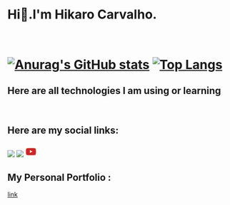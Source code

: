 # **Hi👋.I'm Hikaro Carvalho.<h1>**
[![Anurag's GitHub stats](https://github-readme-stats.vercel.app/api?username=hikarocarvalho&theme=dark&show_icons=true)](https://github.com/anuraghazra/github-readme-stats)
 [![Top Langs](https://github-readme-stats.vercel.app/api/top-langs/?username=hikarocarvalho&theme=dark&layout=compact)](https://github.com/anuraghazra/github-readme-stats)

## Here are all technologies I am using or learning 
<style>
 @font-face{font-family:"devicon";src:url("fonts/devicon.eot?rgb6be");src:url("fonts/devicon.eot?rgb6be#iefix") format("embedded-opentype"),url("fonts/devicon.ttf?rgb6be") format("truetype"),url("fonts/devicon.woff?rgb6be") format("woff"),url("fonts/devicon.svg?rgb6be#devicon") format("svg");font-weight:normal;font-style:normal;font-display:block}[class^=devicon-],[class*=" devicon-"]{font-family:"devicon" !important;speak:never;font-style:normal;font-weight:normal;font-variant:normal;text-transform:none;line-height:1;-webkit-font-smoothing:antialiased;-moz-osx-font-smoothing:grayscale}.devicon-storybook-plain-wordmark:before{content:""}.devicon-storybook-plain:before{content:""}.devicon-pandas-original-wordmark:before,.devicon-pandas-plain-wordmark:before{content:""}.devicon-pandas-original:before,.devicon-pandas-plain:before{content:""}.devicon-centos-plain-wordmark:before{content:""}.devicon-centos-plain:before{content:""}.devicon-azure-plain-wordmark:before{content:""}.devicon-azure-plain:before{content:""}.devicon-go-line:before{content:""}.devicon-go-plain:before{content:""}.devicon-go-original-wordmark:before,.devicon-go-plain-wordmark:before{content:""}.devicon-devicon-line-wordmark:before{content:""}.devicon-devicon-line:before{content:""}.devicon-devicon-plain-wordmark:before{content:""}.devicon-devicon-plain:before{content:""}.devicon-msdos-line:before{content:""}.devicon-arduino-plain-wordmark:before{content:""}.devicon-arduino-plain:before{content:""}.devicon-qt-original:before,.devicon-qt-plain:before{content:""}.devicon-gcc-plain:before{content:""}.devicon-svelte-plain-wordmark:before{content:""}.devicon-svelte-plain:before{content:""}.devicon-jira-plain-wordmark:before{content:""}.devicon-jira-plain:before{content:""}.devicon-slack-plain-wordmark:before{content:""}.devicon-slack-plain:before{content:""}.devicon-canva-original:before,.devicon-canva-plain:before{content:""}.devicon-jamstack-plain-wordmark:before{content:""}.devicon-jamstack-original:before,.devicon-jamstack-plain:before{content:""}.devicon-denojs-original-wordmark:before,.devicon-denojs-plain-wordmark:before{content:""}.devicon-denojs-original:before,.devicon-denojs-plain:before{content:""}.devicon-apachekafka-original-wordmark:before,.devicon-apachekafka-plain-wordmark:before{content:""}.devicon-apachekafka-original:before,.devicon-apachekafka-plain:before{content:""}.devicon-filezilla-plain-wordmark:before{content:""}.devicon-filezilla-plain:before{content:""}.devicon-opengl-plain:before{content:""}.devicon-putty-plain:before{content:""}.devicon-opera-plain-wordmark:before{content:""}.devicon-opera-plain:before{content:""}.devicon-subversion-original:before,.devicon-subversion-plain:before{content:""}.devicon-tortoisegit-line:before{content:""}.devicon-tortoisegit-plain:before{content:""}.devicon-towergit-plain-wordmark:before{content:""}.devicon-towergit-plain:before{content:""}.devicon-unity-original-wordmark:before{content:""}.devicon-unity-original:before{content:""}.devicon-neo4j-plain-wordmark:before{content:""}.devicon-neo4j-plain:before{content:""}.devicon-nuxtjs-plain-wordmark:before{content:""}.devicon-nuxtjs-plain:before{content:""}.devicon-socketio-original-wordmark:before,.devicon-socketio-plain-wordmark:before{content:""}.devicon-socketio-original:before,.devicon-socketio-plain:before{content:""}.devicon-processing-plain-wordmark:before{content:""}.devicon-processing-plain:before{content:""}.devicon-bootstrap-plain-wordmark:before{content:""}.devicon-bootstrap-plain:before{content:""}.devicon-feathersjs-original:before{content:""}.devicon-adonisjs-original-wordmark:before,.devicon-adonisjs-plain-wordmark:before{content:""}.devicon-adonisjs-original:before,.devicon-adonisjs-plain:before{content:""}.devicon-numpy-original-wordmark:before{content:""}.devicon-numpy-original:before,.devicon-numpy-plain:before{content:""}.devicon-matlab-line:before{content:""}.devicon-matlab-plain:before{content:""}.devicon-clojurescript-plain:before{content:""}.devicon-threejs-original-wordmark:before{content:""}.devicon-threejs-original:before{content:""}.devicon-markdown-original:before,.devicon-markdown-plain:before{content:""}.devicon-nixos-plain-wordmark:before{content:""}.devicon-nixos-plain:before{content:""}.devicon-perl-plain:before{content:""}.devicon-tensorflow-line-wordmark:before{content:""}.devicon-tensorflow-line:before{content:""}.devicon-tensorflow-original-wordmark:before{content:""}.devicon-tensorflow-original:before{content:""}.devicon-zig-plain-wordmark:before{content:""}.devicon-zig-original:before,.devicon-zig-plain:before{content:""}.devicon-raspberrypi-line-wordmark:before{content:""}.devicon-raspberrypi-line:before{content:""}.devicon-embeddedc-plain-wordmark:before{content:""}.devicon-embeddedc-plain:before{content:""}.devicon-labview-plain-wordmark:before{content:""}.devicon-labview-plain:before{content:""}.devicon-modx-plain-wordmark:before{content:""}.devicon-modx-plain:before{content:""}.devicon-knockout-plain-wordmark:before{content:""}.devicon-rstudio-plain:before{content:""}.devicon-phalcon-plain:before{content:""}.devicon-minitab-plain:before{content:""}.devicon-bulma-plain:before{content:""}.devicon-spss-plain:before{content:""}.devicon-karma-plain:before{content:""}.devicon-jest-plain:before{content:""}.devicon-circleci-plain-wordmark:before{content:""}.devicon-circleci-plain:before{content:""}.devicon-codecov-plain:before{content:""}.devicon-magento-line:before{content:""}.devicon-magento-original-wordmark:before{content:""}.devicon-magento-original:before{content:""}.devicon-shopware-original-wordmark:before{content:""}.devicon-shopware-original:before{content:""}.devicon-salesforce-plain:before{content:""}.devicon-vuestorefront-plain:before{content:""}.devicon-unix-original:before{content:""}.devicon-godot-plain-wordmark:before{content:""}.devicon-godot-plain:before{content:""}.devicon-vscode-plain-wordmark:before{content:""}.devicon-vscode-plain:before{content:""}.devicon-julia-plain-wordmark:before{content:""}.devicon-julia-plain:before{content:""}.devicon-crystal-original-wordmark:before{content:""}.devicon-crystal-original:before{content:""}.devicon-tailwindcss-plain:before{content:""}.devicon-tailwindcss-original-wordmark:before{content:""}.devicon-weblate-plain-wordmark:before{content:""}.devicon-weblate-plain:before{content:""}.devicon-thealgorithms-plain-wordmark:before{content:""}.devicon-thealgorithms-plain:before{content:""}.devicon-spring-plain-wordmark:before{content:""}.devicon-spring-plain:before{content:""}.devicon-rails-plain-wordmark:before{content:""}.devicon-rails-plain:before{content:""}.devicon-phoenix-plain-wordmark:before{content:""}.devicon-phoenix-plain:before{content:""}.devicon-nextjs-original-wordmark:before,.devicon-nextjs-plain-wordmark:before{content:""}.devicon-nextjs-line:before{content:""}.devicon-nextjs-original:before,.devicon-nextjs-plain:before{content:""}.devicon-lua-plain-wordmark:before{content:""}.devicon-lua-plain:before{content:""}.devicon-graphql-plain-wordmark:before{content:""}.devicon-graphql-plain:before{content:""}.devicon-gitter-plain-wordmark:before{content:""}.devicon-gitter-plain:before{content:""}.devicon-figma-plain:before{content:""}.devicon-digitalocean-plain-wordmark:before{content:""}.devicon-digitalocean-plain:before{content:""}.devicon-dotnetcore-plain:before{content:""}.devicon-dart-plain-wordmark:before{content:""}.devicon-dart-plain:before{content:""}.devicon-r-plain:before{content:""}.devicon-r-original:before{content:""}.devicon-ocaml-plain-wordmark:before{content:""}.devicon-ocaml-plain:before{content:""}.devicon-jupyter-plain-wordmark:before{content:""}.devicon-jupyter-plain:before{content:""}.devicon-fsharp-plain:before{content:""}.devicon-elixir-plain-wordmark:before{content:""}.devicon-elixir-plain:before{content:""}.devicon-aarch64-plain:before{content:""}.devicon-xd-line:before{content:""}.devicon-xd-plain:before{content:""}.devicon-uwsgi-plain:before{content:""}.devicon-microsoftsqlserver-plain-wordmark:before{content:""}.devicon-microsoftsqlserver-plain:before{content:""}.devicon-sqlalchemy-original-wordmark:before,.devicon-sqlalchemy-plain-wordmark:before{content:""}.devicon-sqlalchemy-plain:before{content:""}.devicon-rocksdb-plain:before{content:""}.devicon-objectivec-plain:before{content:""}.devicon-kubernetes-plain-wordmark:before{content:""}.devicon-kubernetes-plain:before{content:""}.devicon-googlecloud-plain-wordmark:before{content:""}.devicon-googlecloud-plain:before{content:""}.devicon-flask-original-wordmark:before,.devicon-flask-plain-wordmark:before{content:""}.devicon-flask-original:before,.devicon-flask-plain:before{content:""}.devicon-firebase-plain-wordmark:before{content:""}.devicon-firebase-plain:before{content:""}.devicon-eleventy-plain:before{content:""}.devicon-appwrite-plain-wordmark:before,.devicon-appwrite-original-wordmark:before{content:""}.devicon-appwrite-plain:before,.devicon-appwrite-original:before{content:""}.devicon-bash-plain:before{content:""}.devicon-woocommerce-plain-wordmark:before{content:""}.devicon-woocommerce-plain:before{content:""}.devicon-typo3-plain-wordmark:before{content:""}.devicon-typo3-plain:before{content:""}.devicon-premierepro-plain:before{content:""}.devicon-nestjs-plain-wordmark:before{content:""}.devicon-nestjs-plain:before{content:""}.devicon-materialui-plain:before{content:""}.devicon-kotlin-plain-wordmark:before{content:""}.devicon-kotlin-plain:before{content:""}.devicon-jenkins-plain:before{content:""}.devicon-jenkins-line:before{content:""}.devicon-haxe-plain:before{content:""}.devicon-gatsby-plain-wordmark:before{content:""}.devicon-gatsby-plain:before{content:""}.devicon-flutter-plain:before{content:""}.devicon-composer-line-wordmark:before,.devicon-composer-plain-wordmark:before{content:""}.devicon-composer-line:before,.devicon-composer-plain:before{content:""}.devicon-aftereffects-plain:before{content:""}.devicon-yunohost-plain:before{content:""}.devicon-redux-original:before,.devicon-redux-plain:before{content:""}.devicon-clojure-line:before,.devicon-clojure-plain:before{content:""}.devicon-mocha-plain:before{content:""}.devicon-haskell-plain:before{content:""}.devicon-haskell-plain-wordmark:before{content:""}.devicon-codepen-original-wordmark:before{content:""}.devicon-codepen-plain:before,.devicon-codepen-original:before{content:""}.devicon-groovy-plain:before{content:""}.devicon-rust-plain:before{content:""}.devicon-scala-plain-wordmark:before{content:""}.devicon-scala-plain:before{content:""}.devicon-grails-plain:before{content:""}.devicon-sketch-line-wordmark:before{content:""}.devicon-sketch-line:before{content:""}.devicon-npm-original-wordmark:before{content:""}.devicon-ionic-original-wordmark:before{content:""}.devicon-ionic-original:before{content:""}.devicon-ember-original-wordmark:before,.devicon-ember-plain-wordmark:before{content:""}.devicon-electron-original-wordmark:before{content:""}.devicon-electron-original:before{content:""}.devicon-vagrant-plain-wordmark:before{content:""}.devicon-vagrant-plain:before{content:""}.devicon-yarn-plain-wordmark:before{content:""}.devicon-yarn-plain:before{content:""}.devicon-handlebars-plain-wordmark:before{content:""}.devicon-handlebars-plain:before{content:""}.devicon-couchdb-plain-wordmark:before{content:""}.devicon-couchdb-plain:before{content:""}.devicon-behance-plain-wordmark:before{content:""}.devicon-behance-plain:before{content:""}.devicon-linkedin-plain-wordmark:before{content:""}.devicon-linkedin-plain:before{content:""}.devicon-ceylon-plain:before{content:""}.devicon-elm-plain-wordmark:before{content:""}.devicon-elm-plain:before{content:""}.devicon-cakephp-plain-wordmark:before{content:""}.devicon-cakephp-plain:before{content:""}.devicon-stylus-original:before{content:""}.devicon-express-original-wordmark:before{content:""}.devicon-express-original:before{content:""}.devicon-intellij-plain-wordmark:before{content:""}.devicon-intellij-plain:before{content:""}.devicon-pycharm-plain-wordmark:before{content:""}.devicon-pycharm-plain:before{content:""}.devicon-rubymine-plain-wordmark:before{content:""}.devicon-rubymine-plain:before{content:""}.devicon-webstorm-plain-wordmark:before{content:""}.devicon-webstorm-plain:before{content:""}.devicon-tomcat-line-wordmark:before{content:""}.devicon-tomcat-line:before{content:""}.devicon-vuejs-line-wordmark:before{content:""}.devicon-vuejs-line:before{content:""}.devicon-vuejs-plain-wordmark:before{content:""}.devicon-vuejs-plain:before{content:""}.devicon-swift-plain-wordmark:before{content:""}.devicon-swift-plain:before{content:""}.devicon-webpack-plain-wordmark:before{content:""}.devicon-webpack-plain:before{content:""}.devicon-visualstudio-plain-wordmark:before{content:""}.devicon-visualstudio-plain:before{content:""}.devicon-sequelize-plain-wordmark:before{content:""}.devicon-sequelize-plain:before{content:""}.devicon-typescript-plain:before,.devicon-typescript-original:before{content:""}.devicon-babel-plain:before,.devicon-babel-original:before{content:""}.devicon-facebook-plain:before,.devicon-facebook-original:before{content:""}.devicon-google-plain-wordmark:before,.devicon-google-original-wordmark:before{content:""}.devicon-google-plain:before,.devicon-google-original:before{content:""}.devicon-twitter-original:before,.devicon-twitter-plain:before{content:""}.devicon-mocha:before{content:""}.devicon-jasmine-plain:before{content:""}.devicon-jasmine-wordmark:before{content:""}.devicon-gatling-plain:before{content:""}.devicon-gatling-plain-wordmark:before{content:""}.devicon-phpstorm-plain:before{content:""}.devicon-phpstorm-plain-wordmark:before{content:""}.devicon-sourcetree-original:before,.devicon-sourcetree-plain:before{content:""}.devicon-sourcetree-original-wordmark:before,.devicon-sourcetree-plain-wordmark:before{content:""}.devicon-ssh-original:before,.devicon-ssh-plain:before{content:""}.devicon-ssh-original-wordmark:before,.devicon-ssh-plain-wordmark:before{content:""}.devicon-jeet-plain:before{content:""}.devicon-jeet-plain-wordmark:before{content:""}.devicon-gitlab-plain:before{content:""}.devicon-gitlab-plain-wordmark:before{content:""}.devicon-github-original:before,.devicon-github-plain:before{content:""}.devicon-github-original-wordmark:before{content:""}.devicon-d3js-plain:before{content:""}.devicon-d3js-original:before{content:""}.devicon-confluence-original:before,.devicon-confluence-plain:before{content:""}.devicon-confluence-original-wordmark:before,.devicon-confluence-plain-wordmark:before{content:""}.devicon-bitbucket-original:before,.devicon-bitbucket-plain:before{content:""}.devicon-bitbucket-original-wordmark:before,.devicon-bitbucket-plain-wordmark:before{content:""}.devicon-gradle-plain:before{content:""}.devicon-gradle-plain-wordmark:before{content:""}.devicon-cucumber-plain:before{content:""}.devicon-cucumber-plain-wordmark:before{content:""}.devicon-protractor-plain:before{content:""}.devicon-protractor-plain-wordmark:before{content:""}.devicon-safari-line-wordmark:before{content:""}.devicon-safari-line:before{content:""}.devicon-safari-plain-wordmark:before{content:""}.devicon-safari-plain:before{content:""}.devicon-jetbrains-plain:before{content:""}.devicon-django-line:before,.devicon-django-line-wordmark:before{content:""}.devicon-django-plain:before,.devicon-django-plain-wordmark:before{content:""}.devicon-gimp-plain:before{content:""}.devicon-redhat-plain-wordmark:before{content:""}.devicon-redhat-plain:before{content:""}.devicon-cplusplus-line:before,.devicon-cplusplus-line-wordmark:before{content:""}.devicon-cplusplus-plain:before,.devicon-cplusplus-plain-wordmark:before{content:""}.devicon-csharp-line:before,.devicon-csharp-line-wordmark:before{content:""}.devicon-csharp-plain:before,.devicon-csharp-plain-wordmark:before{content:""}.devicon-c-line:before,.devicon-c-line-wordmark:before{content:""}.devicon-c-plain:before,.devicon-c-plain-wordmark:before{content:""}.devicon-nodewebkit-line-wordmark:before{content:""}.devicon-nodewebkit-line:before{content:""}.devicon-nodewebkit-plain-wordmark:before{content:""}.devicon-nodewebkit-plain:before{content:""}.devicon-nginx-original:before,.devicon-nginx-original-wordmark:before,.devicon-nginx-plain:before,.devicon-nginx-plain-wordmark:before{content:""}.devicon-erlang-plain-wordmark:before{content:""}.devicon-erlang-plain:before{content:""}.devicon-doctrine-line-wordmark:before{content:""}.devicon-doctrine-line:before{content:""}.devicon-doctrine-plain-wordmark:before{content:""}.devicon-doctrine-plain:before{content:""}.devicon-apache-line-wordmark:before{content:""}.devicon-apache-line:before{content:""}.devicon-apache-plain-wordmark:before{content:""}.devicon-apache-plain:before{content:""}.devicon-redis-plain-wordmark:before{content:""}.devicon-redis-plain:before{content:""}.devicon-meteor-plain-wordmark:before{content:""}.devicon-meteor-plain:before{content:""}.devicon-heroku-line-wordmark:before,.devicon-heroku-original-wordmark:before{content:""}.devicon-heroku-line:before,.devicon-heroku-original:before{content:""}.devicon-heroku-plain-wordmark:before{content:""}.devicon-heroku-plain:before{content:""}.devicon-docker-plain-wordmark:before{content:""}.devicon-docker-plain:before{content:""}.devicon-symfony-original-wordmark:before,.devicon-symfony-plain-wordmark:before{content:""}.devicon-symfony-original:before,.devicon-symfony-plain:before{content:""}.devicon-react-original-wordmark:before,.devicon-react-plain-wordmark:before{content:""}.devicon-react-original:before,.devicon-react-plain:before{content:""}.devicon-amazonwebservices-original:before,.devicon-amazonwebservices-plain:before{content:""}.devicon-amazonwebservices-plain-wordmark:before{content:""}.devicon-android-plain-wordmark:before{content:""}.devicon-android-plain:before{content:""}.devicon-angularjs-plain-wordmark:before{content:""}.devicon-angularjs-plain:before{content:""}.devicon-appcelerator-original:before,.devicon-appcelerator-plain:before{content:""}.devicon-appcelerator-plain-wordmark:before{content:""}.devicon-apple-original:before,.devicon-apple-plain:before{content:""}.devicon-atom-original-wordmark:before,.devicon-atom-plain-wordmark:before{content:""}.devicon-atom-original:before,.devicon-atom-plain:before{content:""}.devicon-backbonejs-plain-wordmark:before{content:""}.devicon-backbonejs-plain:before{content:""}.devicon-bower-line-wordmark:before{content:""}.devicon-bower-line:before{content:""}.devicon-bower-plain-wordmark:before{content:""}.devicon-bower-plain:before{content:""}.devicon-chrome-plain-wordmark:before{content:""}.devicon-chrome-plain:before{content:""}.devicon-codeigniter-plain-wordmark:before{content:""}.devicon-codeigniter-plain:before{content:""}.devicon-coffeescript-original-wordmark:before,.devicon-coffeescript-plain-wordmark:before{content:""}.devicon-coffeescript-original:before,.devicon-coffeescript-plain:before{content:""}.devicon-css3-plain-wordmark:before{content:""}.devicon-css3-plain:before{content:""}.devicon-debian-plain-wordmark:before{content:""}.devicon-debian-plain:before{content:""}.devicon-dot-net-plain-wordmark:before{content:""}.devicon-dot-net-plain:before{content:""}.devicon-drupal-plain-wordmark:before{content:""}.devicon-drupal-plain:before{content:""}.devicon-firefox-plain-wordmark:before{content:""}.devicon-firefox-plain:before{content:""}.devicon-foundation-plain-wordmark:before{content:""}.devicon-foundation-plain:before{content:""}.devicon-git-plain-wordmark:before{content:""}.devicon-git-plain:before{content:""}.devicon-grunt-line-wordmark:before{content:""}.devicon-grunt-line:before{content:""}.devicon-grunt-plain-wordmark:before{content:""}.devicon-grunt-plain:before{content:""}.devicon-gulp-plain:before{content:""}.devicon-html5-plain-wordmark:before{content:""}.devicon-html5-plain:before{content:""}.devicon-ie10-original:before,.devicon-ie10-plain:before{content:""}.devicon-illustrator-line:before{content:""}.devicon-illustrator-plain:before{content:""}.devicon-inkscape-plain-wordmark:before{content:""}.devicon-inkscape-plain:before{content:""}.devicon-java-plain-wordmark:before{content:""}.devicon-java-plain:before{content:""}.devicon-javascript-plain:before{content:""}.devicon-jquery-plain-wordmark:before{content:""}.devicon-jquery-plain:before{content:""}.devicon-krakenjs-plain-wordmark:before{content:""}.devicon-krakenjs-plain:before{content:""}.devicon-laravel-plain-wordmark:before{content:""}.devicon-laravel-plain:before{content:""}.devicon-less-plain-wordmark:before{content:""}.devicon-linux-plain:before{content:""}.devicon-mongodb-plain-wordmark:before{content:""}.devicon-mongodb-plain:before{content:""}.devicon-moodle-plain-wordmark:before{content:""}.devicon-moodle-plain:before{content:""}.devicon-mysql-plain-wordmark:before{content:""}.devicon-mysql-plain:before{content:""}.devicon-nodejs-plain-wordmark:before{content:""}.devicon-nodejs-plain:before{content:""}.devicon-oracle-original:before,.devicon-oracle-plain:before{content:""}.devicon-photoshop-line:before{content:""}.devicon-photoshop-plain:before{content:""}.devicon-php-plain:before{content:""}.devicon-postgresql-plain-wordmark:before{content:""}.devicon-postgresql-plain:before{content:""}.devicon-python-plain-wordmark:before{content:""}.devicon-python-plain:before{content:""}.devicon-ruby-plain-wordmark:before{content:""}.devicon-ruby-plain:before{content:""}.devicon-sass-original:before,.devicon-sass-plain:before{content:""}.devicon-travis-plain-wordmark:before{content:""}.devicon-travis-plain:before{content:""}.devicon-trello-plain-wordmark:before{content:""}.devicon-trello-plain:before{content:""}.devicon-ubuntu-plain-wordmark:before{content:""}.devicon-ubuntu-plain:before{content:""}.devicon-vim-plain:before{content:""}.devicon-windows8-original-wordmark:before,.devicon-windows8-plain-wordmark:before{content:""}.devicon-windows8-original:before,.devicon-windows8-plain:before{content:""}.devicon-wordpress-plain-wordmark:before{content:""}.devicon-wordpress-plain:before{content:""}.devicon-yii-plain-wordmark:before{content:""}.devicon-yii-plain:before{content:""}.devicon-zend-plain-wordmark:before{content:""}.devicon-zend-plain:before{content:""}.devicon-adonisjs-original.colored,.devicon-adonisjs-original-wordmark.colored,.devicon-adonisjs-plain.colored,.devicon-adonisjs-plain-wordmark.colored{color:#5a45ff}.devicon-aftereffects-plain.colored{color:#1f0740}.devicon-amazonwebservices-original.colored,.devicon-amazonwebservices-plain-wordmark.colored,.devicon-amazonwebservices-plain.colored{color:#f7a80d}.devicon-android-plain.colored,.devicon-android-plain-wordmark.colored{color:#a4c439}.devicon-aarch64-plain.colored{color:#16358c}.devicon-angularjs-plain.colored,.devicon-angularjs-plain-wordmark.colored{color:#c4473a}.devicon-apache-plain.colored,.devicon-apache-plain-wordmark.colored,.devicon-apache-line.colored,.devicon-apache-line-wordmark.colored{color:#303284}.devicon-apachekafka-original.colored,.devicon-apachekafka-original-wordmark.colored,.devicon-apachekafka-plain.colored,.devicon-apachekafka-plain-wordmark.colored{color:#231f20}.devicon-appcelerator-original.colored,.devicon-appcelerator-plain-wordmark.colored,.devicon-appcelerator-plain.colored{color:#ac162c}.devicon-apple-original.colored,.devicon-apple-plain.colored{color:#000}.devicon-appwrite-plain.colored,.devicon-appwrite-plain-wordmark.colored,.devicon-appwrite-original.colored,.devicon-appwrite-original-wordmark.colored{color:#f02e65}.devicon-arduino-plain.colored,.devicon-arduino-plain-wordmark.colored{color:#00979d}.devicon-atom-original.colored,.devicon-atom-original-wordmark.colored,.devicon-atom-plain.colored,.devicon-atom-plain-wordmark.colored{color:#67595d}.devicon-azure-plain.colored,.devicon-azure-plain-wordmark.colored{color:#0089d6}.devicon-babel-plain.colored,.devicon-babel-original.colored{color:#f9dc3e}.devicon-backbonejs-plain.colored,.devicon-backbonejs-plain-wordmark.colored{color:#002a41}.devicon-bash-plain.colored{color:#293138}.devicon-behance-plain.colored,.devicon-behance-plain-wordmark.colored{color:#0071e0}.devicon-bitbucket-original.colored,.devicon-bitbucket-original-wordmark.colored,.devicon-bitbucket-plain.colored,.devicon-bitbucket-plain-wordmark.colored{color:#205081}.devicon-bootstrap-plain.colored,.devicon-bootstrap-plain-wordmark.colored{color:#59407f}.devicon-bulma-plain.colored{color:#00d1b2}.devicon-bower-plain.colored,.devicon-bower-plain-wordmark.colored,.devicon-bower-line.colored,.devicon-bower-line-wordmark.colored{color:#ef5734}.devicon-c-plain.colored,.devicon-c-plain-wordmark.colored,.devicon-c-line.colored,.devicon-c-line-wordmark.colored,.devicon-c-plain-wordmark.colored,.devicon-c-line-wordmark.colored{color:#03599c}.devicon-cakephp-plain.colored,.devicon-cakephp-plain-wordmark.colored{color:#d43d44}.devicon-canva-original.colored,.devicon-canva-plain.colored{color:#00c4cc}.devicon-centos-plain.colored,.devicon-centos-plain-wordmark.colored{color:#932178}.devicon-ceylon-plain.colored{color:#ab710a}.devicon-chrome-plain.colored,.devicon-chrome-plain-wordmark.colored{color:#ce4e4e}.devicon-circleci-plain.colored,.devicon-circleci-plain-wordmark.colored{color:#343434}.devicon-clojure-line.colored,.devicon-clojure-plain.colored,.devicon-clojure-plain.colored{color:#5881d8}.devicon-clojurescript-plain.colored{color:#96ca4b}.devicon-codecov-plain.colored{color:#e0225c}.devicon-codeigniter-plain.colored,.devicon-codeigniter-plain-wordmark.colored{color:#ee4323}.devicon-codepen-plain.colored,.devicon-codepen-plain-wordmark.colored,.devicon-codepen-original.colored{color:#231f20}.devicon-coffeescript-original.colored,.devicon-coffeescript-original-wordmark.colored,.devicon-coffeescript-plain.colored,.devicon-coffeescript-plain-wordmark.colored{color:#28334c}.devicon-composer-line.colored,.devicon-composer-line-wordmark.colored,.devicon-composer-plain.colored,.devicon-composer-plain-wordmark.colored{color:#000}.devicon-confluence-original.colored,.devicon-confluence-original-wordmark.colored,.devicon-confluence-plain.colored,.devicon-confluence-plain-wordmark.colored{color:#205081}.devicon-couchdb-plain.colored,.devicon-couchdb-plain-wordmark.colored{color:#e42528}.devicon-cplusplus-plain.colored,.devicon-cplusplus-plain-wordmark.colored,.devicon-cplusplus-line.colored,.devicon-cplusplus-line-wordmark.colored,.devicon-cplusplus-plain-wordmark.colored,.devicon-cplusplus-line-wordmark.colored{color:#9c033a}.devicon-csharp-plain.colored,.devicon-csharp-plain-wordmark.colored,.devicon-csharp-line.colored,.devicon-csharp-line-wordmark.colored,.devicon-csharp-plain-wordmark.colored,.devicon-csharp-line-wordmark.colored{color:#68217a}.devicon-css3-plain.colored,.devicon-css3-plain-wordmark.colored{color:#3d8fc6}.devicon-cucumber-plain.colored,.devicon-cucumber-plain-wordmark.colored{color:#00a818}.devicon-crystal-original.colored,.devicon-crystal-original-wordmark.colored{color:#000}.devicon-d3js-plain.colored{color:#f7974e}.devicon-dart-plain.colored,.devicon-dart-plain-wordmark.colored{color:#00a8e1}.devicon-debian-plain.colored,.devicon-debian-plain-wordmark.colored{color:#a80030}.devicon-denojs-original.colored,.devicon-denojs-original-wordmark.colored,.devicon-denojs-plain.colored,.devicon-denojs-plain-wordmark.colored{color:#000}.devicon-devicon-plain.colored,.devicon-devicon-plain-wordmark.colored,.devicon-devicon-line.colored,.devicon-devicon-line-wordmark.colored{color:#60be86}.devicon-django-plain.colored,.devicon-django-plain-wordmark.colored,.devicon-django-line.colored,.devicon-django-line-wordmark.colored,.devicon-django-plain-wordmark.colored,.devicon-django-line-wordmark.colored{color:#003a2b}.devicon-docker-plain.colored,.devicon-docker-plain-wordmark.colored{color:#019bc6}.devicon-doctrine-plain.colored,.devicon-doctrine-plain-wordmark.colored,.devicon-doctrine-line.colored,.devicon-doctrine-line-wordmark.colored{color:#f56d39}.devicon-dot-net-plain.colored,.devicon-dot-net-plain-wordmark.colored{color:#1384c8}.devicon-dotnetcore-plain.colored{color:#623697}.devicon-drupal-plain.colored,.devicon-drupal-plain-wordmark.colored{color:#0073ba}.devicon-digitalocean-plain.colored,.devicon-digitalocean-plain-wordmark.colored{color:#0080ff}.devicon-electron-original.colored,.devicon-electron-original-wordmark.colored{color:#47848f}.devicon-eleventy-plain.colored{color:#1f1f1f}.devicon-elixir-plain.colored,.devicon-elixir-plain-wordmark.colored{color:#380a4d}.devicon-elm-plain.colored,.devicon-elm-plain-wordmark.colored{color:#34495e}.devicon-ember-original-wordmark.colored,.devicon-ember-plain-wordmark.colored{color:#dd3f24}.devicon-embeddedc-plain.colored,.devicon-embeddedc-plain-wordmark.colored{color:#444}.devicon-erlang-plain.colored,.devicon-erlang-plain-wordmark.colored{color:#a90533}.devicon-express-original.colored,.devicon-express-original-wordmark.colored{color:#444}.devicon-facebook-plain.colored,.devicon-facebook-original.colored{color:#3d5a98}.devicon-feathersjs-original.colored{color:#333}.devicon-figma-plain.colored{color:#f24e1e}.devicon-filezilla-plain.colored,.devicon-filezilla-plain-wordmark.colored{color:#b30000}.devicon-firebase-plain.colored,.devicon-firebase-plain-wordmark.colored{color:#f58220}.devicon-firefox-plain.colored,.devicon-firefox-plain-wordmark.colored{color:#dd732a}.devicon-flask-original.colored,.devicon-flask-original-wordmark.colored,.devicon-flask-plain.colored,.devicon-flask-plain-wordmark.colored{color:#010101}.devicon-flutter-plain.colored{color:#3fb6d3}.devicon-foundation-plain.colored,.devicon-foundation-plain-wordmark.colored{color:#008cba}.devicon-fsharp-plain.colored{color:#378bba}.devicon-gatling-plain.colored,.devicon-gatling-plain-wordmark.colored{color:#e77500}.devicon-gatsby-plain.colored,.devicon-gatsby-plain-wordmark.colored{color:#64328b}.devicon-gcc-plain.colored{color:#ffcfab}.devicon-gimp-plain.colored{color:#716955}.devicon-git-plain.colored,.devicon-git-plain-wordmark.colored{color:#f34f29}.devicon-github-original.colored,.devicon-github-original-wordmark.colored,.devicon-github-plain.colored{color:#181616}.devicon-gitlab-plain.colored,.devicon-gitlab-plain-wordmark.colored{color:#e24329}.devicon-gitter-plain.colored,.devicon-gitter-plain-wordmark.colored{color:#000}.devicon-go-original-wordmark.colored,.devicon-go-plain.colored,.devicon-go-line.colored,.devicon-go-plain-wordmark.colored{color:#00acd7}.devicon-google-plain.colored,.devicon-google-plain-wordmark.colored,.devicon-google-original.colored,.devicon-google-original-wordmark.colored{color:#587dbd}.devicon-googlecloud-plain.colored,.devicon-googlecloud-plain-wordmark.colored{color:#557ebf}.devicon-gradle-plain.colored,.devicon-gradle-plain-wordmark.colored{color:#02303a}.devicon-grails-plain.colored{color:#feb672}.devicon-graphql-plain.colored,.devicon-graphql-plain-wordmark.colored{color:#e434aa}.devicon-groovy-plain.colored{color:#619cbc}.devicon-grunt-plain.colored,.devicon-grunt-plain-wordmark.colored,.devicon-grunt-line.colored,.devicon-grunt-line-wordmark.colored{color:#fcaa1a}.devicon-gulp-plain.colored{color:#eb4a4b}.devicon-godot-plain.colored,.devicon-godot-plain-wordmark.colored{color:#478cbf}.devicon-haskell-plain.colored,.devicon-haskell-plain-wordmark.colored{color:#5e5185}.devicon-handlebars-plain.colored,.devicon-handlebars-plain-wordmark.colored{color:#000}.devicon-haxe-plain.colored{color:#ea8220}.devicon-heroku-original.colored,.devicon-heroku-original-wordmark.colored,.devicon-heroku-plain.colored,.devicon-heroku-plain-wordmark.colored,.devicon-heroku-line.colored,.devicon-heroku-line-wordmark.colored,.devicon-heroku-original.colored,.devicon-heroku-original-wordmark.colored{color:#6762a6}.devicon-html5-plain.colored,.devicon-html5-plain-wordmark.colored{color:#e54d26}.devicon-ie10-original.colored,.devicon-ie10-plain.colored{color:#1ebbee}.devicon-illustrator-plain.colored,.devicon-illustrator-line.colored{color:#faa625}.devicon-inkscape-plain.colored,.devicon-inkscape-plain-wordmark.colored{color:#000}.devicon-intellij-plain.colored,.devicon-intellij-plain-wordmark.colored{color:#136ba2}.devicon-ionic-original.colored,.devicon-ionic-original-wordmark.colored{color:#4e8ef7}.devicon-jamstack-original.colored,.devicon-jamstack-plain-wordmark.colored,.devicon-jamstack-plain.colored{color:#f0047f}.devicon-jasmine-plain.colored,.devicon-jasmine-plain-wordmark.colored{color:#8a4182}.devicon-java-plain.colored,.devicon-java-plain-wordmark.colored{color:#ea2d2e}.devicon-javascript-plain.colored{color:#f0db4f}.devicon-jeet-plain.colored,.devicon-jeet-plain-wordmark.colored{color:#ff664a}.devicon-jest-plain.colored{color:#99425b}.devicon-jenkins-line.colored,.devicon-jenkins-plain.colored{color:#f0d6b7}.devicon-jetbrains-plain.colored{color:#fdcc21}.devicon-jira-plain.colored,.devicon-jira-plain-wordmark.colored{color:#2684ff}.devicon-jquery-plain.colored,.devicon-jquery-plain-wordmark.colored{color:#0769ad}.devicon-julia-plain.colored,.devicon-julia-plain-wordmark.colored{color:#28a745}.devicon-jupyter-plain.colored,.devicon-jupyter-plain-wordmark.colored{color:#f37726}.devicon-karma-plain.colored{color:#56c5a8}.devicon-kotlin-plain.colored,.devicon-kotlin-plain-wordmark.colored{color:#7c6db2}.devicon-knockout-plain-wordmark.colored{color:#e42e16}.devicon-krakenjs-plain.colored,.devicon-krakenjs-plain-wordmark.colored{color:#0081c2}.devicon-kubernetes-plain.colored,.devicon-kubernetes-plain-wordmark.colored{color:#486bb3}.devicon-labview-plain.colored,.devicon-labview-plain-wordmark.colored{color:#fed500}.devicon-laravel-plain.colored,.devicon-laravel-plain-wordmark.colored{color:#fd4f31}.devicon-less-plain-wordmark.colored{color:#2a4d80}.devicon-linkedin-plain.colored,.devicon-linkedin-plain-wordmark.colored{color:#0076b2}.devicon-lua-plain.colored,.devicon-lua-plain-wordmark.colored{color:navy}.devicon-linux-plain.colored{color:#000}.devicon-materialui-plain.colored{color:#1fa6ca}.devicon-matlab-plain.colored,.devicon-matlab-line.colored{color:#6dd0c7}.devicon-magento-original.colored,.devicon-magento-original-wordmark.colored,.devicon-magento-line.colored{color:#f26322}.devicon-markdown-original.colored,.devicon-markdown-plain.colored{color:#000}.devicon-meteor-plain.colored,.devicon-meteor-plain-wordmark.colored{color:#df5052}.devicon-minitab-plain.colored{color:#8dc63f}.devicon-mocha-plain.colored{color:#8d6748}.devicon-modx-plain.colored,.devicon-modx-plain-wordmark.colored{color:#00decc}.devicon-mongodb-plain.colored,.devicon-mongodb-plain-wordmark.colored{color:#4faa41}.devicon-moodle-plain.colored,.devicon-moodle-plain-wordmark.colored{color:#f7931e}.devicon-msdos-line.colored{color:red}.devicon-mysql-plain.colored,.devicon-mysql-plain-wordmark.colored{color:#00618a}.devicon-neo4j-plain.colored,.devicon-neo4j-plain-wordmark.colored{color:#018bff}.devicon-nestjs-plain.colored,.devicon-nestjs-plain-wordmark.colored{color:#df234f}.devicon-nextjs-original.colored,.devicon-nextjs-plain.colored,.devicon-nextjs-line.colored,.devicon-nextjs-original-wordmark.colored,.devicon-nextjs-plain-wordmark.colored,.devicon-nextjs-plain.colored,.devicon-nextjs-plain-wordmark.colored{color:#000}.devicon-nginx-original.colored,.devicon-nginx-original-wordmark.colored,.devicon-nginx-plain.colored,.devicon-nginx-plain-wordmark.colored,.devicon-nginx-original-wordmark.colored,.devicon-nginx-plain.colored,.devicon-nginx-plain-wordmark.colored{color:#090}.devicon-nixos-plain.colored,.devicon-nixos-plain-wordmark.colored{color:#5277c3}.devicon-nodejs-plain.colored,.devicon-nodejs-plain-wordmark.colored{color:#83cd29}.devicon-nodewebkit-plain.colored,.devicon-nodewebkit-plain-wordmark.colored,.devicon-nodewebkit-line.colored,.devicon-nodewebkit-line-wordmark.colored{color:#3d3b47}.devicon-npm-original-wordmark.colored{color:#cb3837}.devicon-numpy-original.colored,.devicon-numpy-original-wordmark.colored,.devicon-numpy-plain.colored{color:#4dabcf}.devicon-nuxtjs-plain.colored,.devicon-nuxtjs-plain-wordmark.colored{color:#00c48d}.devicon-objectivec-plain.colored{color:#0b5a9d}.devicon-opera-plain.colored,.devicon-opera-plain-wordmark.colored{color:#f7192d}.devicon-ocaml-plain.colored,.devicon-ocaml-plain-wordmark.colored{color:#f18803}.devicon-opengl-plain.colored{color:#5586a4}.devicon-oracle-original.colored,.devicon-oracle-plain.colored{color:#ea1b22}.devicon-pandas-original.colored,.devicon-pandas-original-wordmark.colored,.devicon-pandas-plain.colored,.devicon-pandas-plain-wordmark.colored{color:#130754}.devicon-perl-plain.colored{color:#212177}.devicon-phalcon-plain.colored{color:#76c39b}.devicon-photoshop-plain.colored,.devicon-photoshop-line.colored{color:#80b5e2}.devicon-php-plain.colored{color:#6181b6}.devicon-phpstorm-plain.colored,.devicon-phpstorm-plain-wordmark.colored{color:#5058a6}.devicon-postgresql-plain.colored,.devicon-postgresql-plain-wordmark.colored{color:#336791}.devicon-premierepro-plain.colored{color:#2a0634}.devicon-processing-plain.colored,.devicon-processing-plain-wordmark.colored{color:#000}.devicon-protractor-plain.colored,.devicon-protractor-plain-wordmark.colored{color:#b7111d}.devicon-putty-plain.colored{color:#0000fc}.devicon-pycharm-plain.colored,.devicon-pycharm-plain-wordmark.colored{color:#4d8548}.devicon-python-plain.colored,.devicon-python-plain-wordmark.colored{color:#ffd845}.devicon-raspberrypi-line.colored,.devicon-raspberrypi-line-wordmark.colored{color:#c51850}.devicon-phoenix-plain.colored,.devicon-phoenix-plain-wordmark.colored{color:#f15524}.devicon-qt-original.colored,.devicon-qt-plain.colored{color:#41cd52}.devicon-r-original.colored,.devicon-r-plain.colored{color:#2369bc}.devicon-rails-plain.colored,.devicon-rails-plain-wordmark.colored{color:#c00}.devicon-react-original.colored,.devicon-react-original-wordmark.colored,.devicon-react-plain.colored,.devicon-react-plain-wordmark.colored{color:#61dafb}.devicon-redhat-plain.colored,.devicon-redhat-plain-wordmark.colored{color:#e93442}.devicon-redis-plain.colored,.devicon-redis-plain-wordmark.colored{color:#d82c20}.devicon-redux-original.colored,.devicon-redux-plain.colored{color:#764abc}.devicon-rocksdb-plain.colored{color:#f5be17}.devicon-ruby-plain.colored,.devicon-ruby-plain-wordmark.colored{color:#d91404}.devicon-rubymine-plain.colored,.devicon-rubymine-plain-wordmark.colored{color:#c12c4c}.devicon-rust-plain.colored{color:#000}.devicon-safari-plain.colored,.devicon-safari-plain-wordmark.colored,.devicon-safari-line-wordmark.colored,.devicon-safari-line.colored{color:#1b88ca}.devicon-salesforce-plain.colored{color:#00a1e0}.devicon-rstudio-plain.colored{color:#75aadb}.devicon-sass-original.colored,.devicon-sass-plain.colored{color:#c69}.devicon-scala-plain.colored,.devicon-scala-plain-wordmark.colored{color:#de3423}.devicon-sequelize-plain.colored,.devicon-sequelize-plain-wordmark.colored,.devicon-sequelize-plain.colored,.devicon-sequelize-plain-wordmark.colored{color:#3b4b72}.devicon-shopware-original.colored,.devicon-shopware-original-wordmark.colored{color:#179eff}.devicon-sketch-line.colored,.devicon-sketch-line-wordmark.colored{color:#fdad00}.devicon-slack-plain.colored,.devicon-slack-plain-wordmark.colored{color:#2d333a}.devicon-socketio-original.colored,.devicon-socketio-original-wordmark.colored,.devicon-socketio-plain.colored,.devicon-socketio-plain-wordmark.colored{color:#010101}.devicon-sourcetree-original.colored,.devicon-sourcetree-original-wordmark.colored,.devicon-sourcetree-plain.colored,.devicon-sourcetree-plain-wordmark.colored{color:#205081}.devicon-spring-plain.colored,.devicon-spring-plain-wordmark.colored{color:#5fb832}.devicon-spss-plain.colored{color:#cc1e4c}.devicon-sqlalchemy-plain.colored,.devicon-sqlalchemy-original-wordmark.colored,.devicon-sqlalchemy-plain-wordmark.colored{color:#333}.devicon-subversion-original.colored,.devicon-subversion-plain.colored{color:#809cc8}.devicon-microsoftsqlserver-plain.colored,.devicon-microsoftsqlserver-plain-wordmark.colored{color:#909daa}.devicon-ssh-original.colored,.devicon-ssh-original-wordmark.colored,.devicon-ssh-plain.colored,.devicon-ssh-plain-wordmark.colored{color:#231f20}.devicon-stylus-original.colored{color:#333}.devicon-svelte-plain.colored,.devicon-svelte-plain-wordmark.colored{color:#ff3e00}.devicon-swift-plain.colored,.devicon-swift-plain-wordmark.colored{color:#f05138}.devicon-symfony-original.colored,.devicon-symfony-original-wordmark.colored,.devicon-symfony-plain.colored,.devicon-symfony-plain-wordmark.colored{color:#1a171b}.devicon-storybook-plain.colored,.devicon-storybook-plain-wordmark.colored{color:#ff4785}.devicon-tailwindcss-original-wordmark.colored,.devicon-tailwindcss-plain.colored{color:#2298bd}.devicon-tensorflow-original.colored,.devicon-tensorflow-original-wordmark.colored,.devicon-tensorflow-line.colored,.devicon-tensorflow-line-wordmark.colored{color:#ff6f00}.devicon-threejs-original.colored,.devicon-threejs-original-wordmark.colored{color:#000}.devicon-tomcat-line.colored,.devicon-tomcat-line-wordmark.colored{color:#d1a41a}.devicon-tortoisegit-plain.colored,.devicon-tortoisegit-line.colored{color:#4a8fb5}.devicon-towergit-plain.colored,.devicon-towergit-plain-wordmark.colored{color:#d18900}.devicon-travis-plain.colored,.devicon-travis-plain-wordmark.colored{color:#bb2031}.devicon-thealgorithms-plain.colored,.devicon-thealgorithms-plain-wordmark.colored{color:#00bcb4}.devicon-trello-plain.colored,.devicon-trello-plain-wordmark.colored{color:#23719f}.devicon-twitter-original.colored,.devicon-twitter-plain.colored{color:#1da1f2}.devicon-typescript-plain.colored,.devicon-typescript-original.colored{color:#007acc}.devicon-typo3-plain.colored,.devicon-typo3-plain-wordmark.colored{color:#f49700}.devicon-ubuntu-plain.colored,.devicon-ubuntu-plain-wordmark.colored{color:#dd4814}.devicon-unity-original.colored,.devicon-unity-original-wordmark.colored{color:#212b35}.devicon-unix-original.colored{color:#4051b5}.devicon-uwsgi-plain.colored{color:#bad05e}.devicon-vagrant-plain.colored,.devicon-vagrant-plain-wordmark.colored{color:#127eff}.devicon-vim-plain.colored{color:#179a33}.devicon-visualstudio-plain.colored,.devicon-visualstudio-plain-wordmark.colored{color:#68217a}.devicon-vuejs-plain.colored,.devicon-vuejs-plain-wordmark.colored,.devicon-vuejs-line.colored,.devicon-vuejs-line-wordmark.colored{color:#41b883}.devicon-vuestorefront-plain.colored{color:#5ecf7b}.devicon-vscode-plain.colored,.devicon-vscode-plain-wordmark.colored{color:#3c99d4}.devicon-weblate-plain.colored,.devicon-weblate-plain-wordmark.colored{color:#2eccaa}.devicon-webpack-plain.colored,.devicon-webpack-plain-wordmark.colored{color:#1c78c0}.devicon-webstorm-plain.colored,.devicon-webstorm-plain-wordmark.colored{color:#2788b5}.devicon-windows8-original.colored,.devicon-windows8-original-wordmark.colored,.devicon-windows8-plain.colored,.devicon-windows8-plain-wordmark.colored{color:#00adef}.devicon-woocommerce-plain.colored,.devicon-woocommerce-plain-wordmark.colored{color:#7f54b3}.devicon-wordpress-plain.colored,.devicon-wordpress-plain-wordmark.colored{color:#494949}.devicon-xd-plain.colored,.devicon-xd-line.colored{color:#dd80bc}.devicon-yarn-plain.colored,.devicon-yarn-plain-wordmark.colored{color:#2c8ebb}.devicon-yii-plain.colored,.devicon-yii-plain-wordmark.colored{color:#0073bb}.devicon-yunohost-plain.colored{color:#fff}.devicon-zend-plain.colored,.devicon-zend-plain-wordmark.colored{color:#68b604}.devicon-zig-original.colored,.devicon-zig-plain-wordmark.colored,.devicon-zig-plain.colored{color:#f7a41d}
 </style>
<i class="devicon-kotlin-plain"></i>
<i class="devicon-python-plain"></i>
<i class="devicon-javascript-plain"></i>
<i class="devicon-cplusplus-plain"></i>
<i class="devicon-css3-plain"></i>
<i class="devicon-php-plain"></i>
<i class="devicon-mysql-plain"></i>
<i class="devicon-postgresql-plain"></i>
<i class="devicon-mongodb-plain"></i>
<i class="devicon-nodejs-plain"></i>
<i class="devicon-react-original"></i>

 
## Here are my social links: <h3>
 #####
<a href="https://github.com/hikarocarvalho"><img width="5%" src="https://github.githubassets.com/images/modules/logos_page/GitHub-Mark.png"></img></a>
 <a href="https://www.linkedin.com/in/hikaro-fernandes-de-carvalho-737a32209"><img width="5%" src="https://static-exp1.licdn.com/sc/h/8zliikpi39umlw2wr99gu4a0u"></img></a>
 <a href="https://www.youtube.com/channel/UCb3Pa3X0d-IeBuQqgVgnWzg"><img width="5%" src="https://github.com/burgyl/youtube-icon-link/blob/main/icon_128.png"></img></a>
#####




 ## My Personal Portfolio :
 <a align="center" href="https://hikarocarvalhopf.herokuapp.com/">link</a>
 
<!--
**HIKARO-290/HIKARO-290** is a ✨ _special_ ✨ repository because its `README.md` (this file) appears on your GitHub profile.

Here are some ideas to get you started:

- 🔭 I’m currently working on ...
- 🌱 I’m currently learning ...
- 👯 I’m looking to collaborate on ...
- 🤔 I’m looking for help with ...
- 💬 Ask me about ...
- 📫 How to reach me: ...
- 😄 Pronouns: ...
- ⚡ Fun fact: ...
-->
